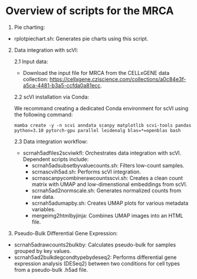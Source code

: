 # Overview of scripts for the MRCA

1. Pie charting:

- rplotpiechart.sh: Generates pie charts using this script.

2. Data integration with scVI:

    2.1 Input data:

    - Download the input file for MRCA from the CELLxGENE data collection: https://cellxgene.cziscience.com/collections/a0c84e3f-a5ca-4481-b3a5-ccfda0a81ecc. 

    2.2 scVI installation via Conda:

    We recommand creating a dedicated Conda environment for scVI using the following command:

    ```
    mamba create -y -n scvi anndata scanpy matplotlib scvi-tools pandas python=3.10 pytorch-gpu parallel leidenalg blas=*=openblas bash
    ```

    2.3 Data integration workflow:

    - scrnah5adfiles2scviwkfl: Orchestrates data integration with scVI. Dependent scripts include:
        - scrnah5adsubsetbyvaluecounts.sh: Filters low-count samples.
        - scrnascvih5ad.sh: Performs scVI integration.
        - scrnascanpycombinerawcountsscvi.sh: Creates a clean count matrix with UMAP and low-dimenstional embeddings from scVI.
        - scrnah5ad2normscale.sh: Generates normalized counts from raw data.
        - scrnah5adumapby.sh: Creates UMAP plots for various metadata variables.
        - mergeimg2htmlbyjinja: Combines UMAP images into an HTML file.

3. Pseudo-Bulk Differential Gene Expression:

- scrnah5adrawcounts2bulkby: Calculates pseudo-bulk for samples grouped by key values.
- scrnah5ad2bulkdegcondtypebydeseq2: Performs differential gene expression analysis (DESeq2) between two conditions for cell types from a pseudo-bulk .h5ad file.

